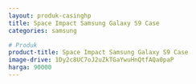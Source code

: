```yaml
---
layout: produk-casinghp
title: Space Impact Samsung Galaxy S9 Case
categories: samsung

# Produk
product-title: Space Impact Samsung Galaxy S9 Case
image-drive: 1Dy2c8UC7oJ2uZkTGaYwuHnQtfAQa0paP
harga: 90000
---
```

